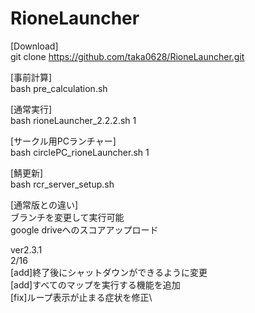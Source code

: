 # RioneLauncher
[Download]\
git clone https://github.com/taka0628/RioneLauncher.git

[事前計算] \
bash pre_calculation.sh

[通常実行]\
bash rioneLauncher_2.2.2.sh 1

[サークル用PCランチャー]\
bash circlePC_rioneLauncher.sh 1

[鯖更新]\
bash rcr_server_setup.sh

[通常版との違い]\
ブランチを変更して実行可能\
google driveへのスコアアップロード

ver2.3.1\
2/16\
[add]終了後にシャットダウンができるように変更\
[add]すべてのマップを実行する機能を追加\
[fix]ループ表示が止まる症状を修正\
